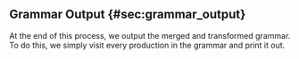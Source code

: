 ## Grammar Output {#sec:grammar_output}

At the end of this process, we output the merged and transformed grammar.
To do this, we simply visit every production in the grammar and print it out.